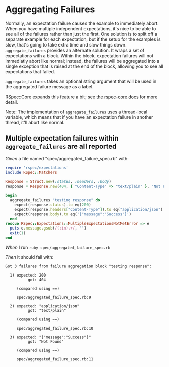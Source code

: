 # Aggregating Failures

Normally, an expectation failure causes the example to immediately abort.  When you have multiple independent expectations, it's nice to be able to see all of the failures rather than just the first.  One solution is to split off a separate example for each expectation, but if the setup for the examples is slow, that's going to take extra time and slow things down.  `aggregate_failures` provides an alternate solution.  It wraps a set of expectations with a block.  Within the block, expectation failures will not immediatly abort like normal; instead, the failures will be aggregated into a single exception that is raised at the end of the block, allowing you to see all expectations that failed.

  `aggregate_failures` takes an optional string argument that will be used in the aggregated failure message as a label.

  RSpec::Core expands this feature a bit; see [the rspec-core docs](../rspec-core/expectation-framework-integration/aggregating-failures) for more detail.

  Note: The implementation of `aggregate_failures` uses a thread-local variable, which means that if you have an expectation failure in another thread, it'll abort like normal.

## Multiple expectation failures within `aggregate_failures` are all reported

_Given_ a file named "spec/aggregated_failure_spec.rb" with:

```ruby
require 'rspec/expectations'
include RSpec::Matchers

Response = Struct.new(:status, :headers, :body)
response = Response.new(404, { "Content-Type" => "text/plain" }, "Not Found")

begin
  aggregate_failures "testing response" do
    expect(response.status).to eq(200)
    expect(response.headers["Content-Type"]).to eq("application/json")
    expect(response.body).to eq('{"message":"Success"}')
  end
rescue RSpec::Expectations::MultipleExpectationsNotMetError => e
  puts e.message.gsub(/(:in).+/, '')
  exit(1)
end
```

_When_ I run `ruby spec/aggregated_failure_spec.rb`

_Then_ it should fail with:

```
Got 3 failures from failure aggregation block "testing response":

  1) expected: 200
          got: 404

     (compared using ==)

     spec/aggregated_failure_spec.rb:9

  2) expected: "application/json"
          got: "text/plain"

     (compared using ==)

     spec/aggregated_failure_spec.rb:10

  3) expected: "{"message":"Success"}"
          got: "Not Found"

     (compared using ==)

     spec/aggregated_failure_spec.rb:11
```
